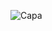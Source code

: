 ![Capa](https://user-images.githubusercontent.com/6579736/192435123-412c2362-8fb0-47d1-b8b6-2e6a350846ab.png)
